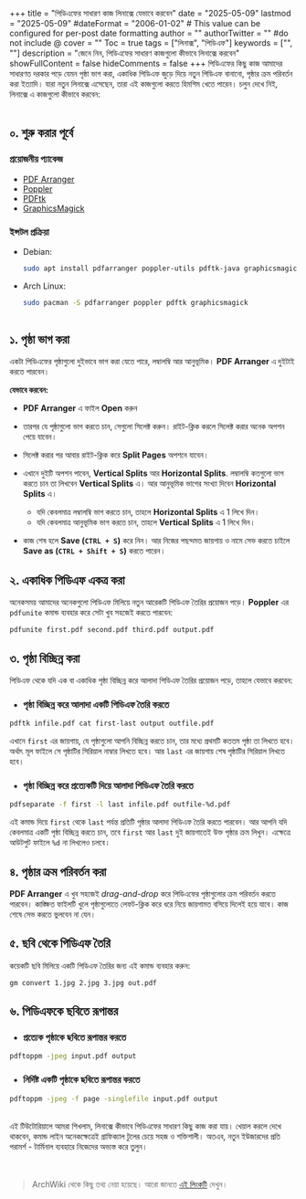 +++
title = "পিডিএফের সাধারণ কাজ লিনাক্সে যেভাবে করবেন"
date = "2025-05-09"
lastmod = "2025-05-09"
#dateFormat = "2006-01-02" # This value can be configured for per-post date formatting
author = ""
authorTwitter = "" #do not include @
cover = ""
Toc = true
tags = ["লিনাক্স", "পিডিএফ"]
keywords = ["", ""]
description = "জেনে নিন, পিডিএফের সাধারণ কাজগুলো কীভাবে লিনাক্সে করবেন"
showFullContent = false
hideComments = false
+++
পিডিএফের কিছু কাজ আমাদের সাধারণত দরকার পড়ে যেমন পৃষ্ঠা ভাগ করা, একাধিক পিডিএফ জুড়ে দিয়ে নতুন পিডিএফ বানানো, পৃষ্ঠার ক্রম পরিবর্তন করা ইত্যাদি। যারা নতুন লিনাক্সে এসেছেন, তারা এই কাজগুলো করতে হিমশিম খেতে পারেন। চলুন দেখে নিই, লিনাক্সে এ কাজগুলো কীভাবে করবেন:
<br><br>

## ০. শুরু করার পূর্বে
### প্রয়োজনীয় প্যাকেজ
- [PDF Arranger](https://repology.org/project/pdfarranger/versions)
- [Poppler](https://repology.org/project/poppler/versions)
- [PDFtk](https://repology.org/project/pdftk/versions)
- [GraphicsMagick](https://repology.org/project/graphicsmagick/)

### ইন্সটল প্রক্রিয়া
- Debian:  
  ```bash  
  sudo apt install pdfarranger poppler-utils pdftk-java graphicsmagick
- Arch Linux:
  ```bash
  sudo pacman -S pdfarranger poppler pdftk graphicsmagick
 
## ১. পৃষ্ঠা ভাগ করা

একটা পিডিএফের পৃষ্ঠাগুলো দুইভাবে ভাগ করা যেতে পারে, লম্বালম্বি আর আনুভূমিক। **PDF Arranger** এ দুইটাই করতে পারবেন।

**যেভাবে করবেন:**  
- **PDF Arranger** এ ফাইল **Open** করুন
- তারপর যে পৃষ্ঠাগুলো ভাগ করতে চান, সেগুলো সিলেক্ট করুন। রাইট-ক্লিক করলে সিলেক্ট করার অনেক অপশন পেয়ে যাবেন।
- সিলেক্ট করার পর আবার রাইট-ক্লিক করে **Split Pages** অপশনে যাবেন। 
- এখানে দুইটি অপশন পাবেন, **Vertical Splits** আর **Horizontal Splits**. লম্বালম্বি কতগুলো ভাগ করতে চান তা লিখবেন **Vertical Splits** এ। আর আনুভূমিক ভাগের সংখ্যা দিবেন **Horizontal Splits** এ।

  - যদি কেবলমাত্র লম্বালম্বি ভাগ করতে চান, তাহলে **Horizontal Splits** এ 1 লিখে দিন।
  - যদি কেবলমাত্র আনুভূমিক ভাগ করতে চান, তাহলে **Vertical Splits** এ 1 লিখে দিন।
- কাজ শেষ হলে **Save (`CTRL + S`)** করে নিন। আর নিজের পছন্দমত জায়গায় ও নামে সেভ করতে চাইলে **Save as (`CTRL + Shift + S`)** করতে পারেন।

## ২. একাধিক পিডিএফ একত্র করা
অনেকসময় আমাদের অনেকগুলো পিডিএফ মিলিয়ে নতুন আরেকটি পিডিএফ তৈরির প্রয়োজন পড়ে। **Poppler** এর `pdfunite` কমান্ড ব্যবহার করে সেটা খুব সহজেই করতে পারবেন:

```bash
pdfunite first.pdf second.pdf third.pdf output.pdf
```

## ৩. পৃষ্ঠা বিচ্ছিন্ন করা

পিডিএফ থেকে যদি এক বা একাধিক পৃষ্ঠা বিচ্ছিন্ন করে আলাদা পিডিএফ তৈরির প্রয়োজন পড়ে, তাহলে যেভাবে করবেন:

- ### পৃষ্ঠা বিচ্ছিন্ন করে আলাদা একটি পিডিএফ তৈরি করতে
```bash
pdftk infile.pdf cat first-last output outfile.pdf
```
এখানে `first` এর জায়গায়, যে পৃষ্ঠাগুলো আপনি বিচ্ছিন্ন করতে চান, তার মধ্যে প্রথমটি কততম পৃষ্ঠা তা লিখতে হবে। অর্থাৎ মূল ফাইলে সে পৃষ্ঠাটির সিরিয়াল নাম্বার লিখতে হবে। আর `last` এর জায়গায় শেষ পৃষ্ঠাটির সিরিয়াল লিখতে হবে।

- ### পৃষ্ঠা বিচ্ছিন্ন করে প্রত্যেকটি দিয়ে আলাদা পিডিএফ তৈরি করতে
```bash
pdfseparate -f first -l last infile.pdf outfile-%d.pdf
```
এই কমান্ড দিয়ে `first` থেকে `last` পর্যন্ত প্রতিটি পৃষ্ঠার আলাদা পিডিএফ তৈরি করতে পারবেন। আর আপনি যদি কেবলমাত্র একটি পৃষ্ঠা বিচ্ছিন্ন করতে চান, তবে `first` আর `last` দুই জায়গাতেই উক্ত পৃষ্ঠার ক্রম লিখুন। এক্ষেত্রে আউটপুট ফাইলে `%d` না লিখলেও চলবে।

## ৪. পৃষ্ঠার ক্রম পরিবর্তন করা

**PDF Arranger** এ খুব সহজেই *drag-and-drop* করে  পিডিএফের পৃষ্ঠাগুলোর ক্রম পরিবর্তন করতে পারবেন। কাঙ্ক্ষিত ফাইলটি খুলে পৃষ্ঠাগুলোতে লেফট-ক্লিক করে ধরে নিয়ে জায়গামত বসিয়ে দিলেই হয়ে যাবে। কাজ শেষে সেভ করতে ভুলবেন না যেন।

## ৫. ছবি থেকে পিডিএফ তৈরি

কয়েকটি ছবি মিলিয়ে একটি পিডিএফ তৈরির জন্য এই কমান্ড ব্যবহার করুন:
```bash
gm convert 1.jpg 2.jpg 3.jpg out.pdf
```

## ৬. পিডিএফকে ছবিতে রূপান্তর

- ### প্রত্যেক পৃষ্ঠাকে ছবিতে রূপান্তর করতে
```bash
pdftoppm -jpeg input.pdf output
```

- ### নির্দিষ্ট একটি পৃষ্ঠাকে ছবিতে রূপান্তর করতে
```bash
pdftoppm -jpeg -f page -singlefile input.pdf output
```
<br>
এই টিউটোরিয়ালে আমরা শিখলাম, লিনাক্সে কীভাবে পিডিএফের সাধারণ কিছু কাজ করা যায়। খেয়াল করলে দেখে থাকবেন, কমান্ড লাইন অনেকক্ষেত্রেই গ্রাফিক্যাল টুলের চেয়ে সহজ ও শক্তিশালী। অতএব, নতুন ইউজারদের প্রতি পরামর্শ - টার্মিনাল ব্যবহারে নিজেদের অভ্যস্ত করে তুলুন।
<br><br>
<br>

> ArchWiki থেকে কিছু তথ্য নেয়া হয়েছে। আরো জানতে [এই লিংকটি](https://wiki.archlinux.org/title/PDF,_PS_and_DjVu) দেখুন।